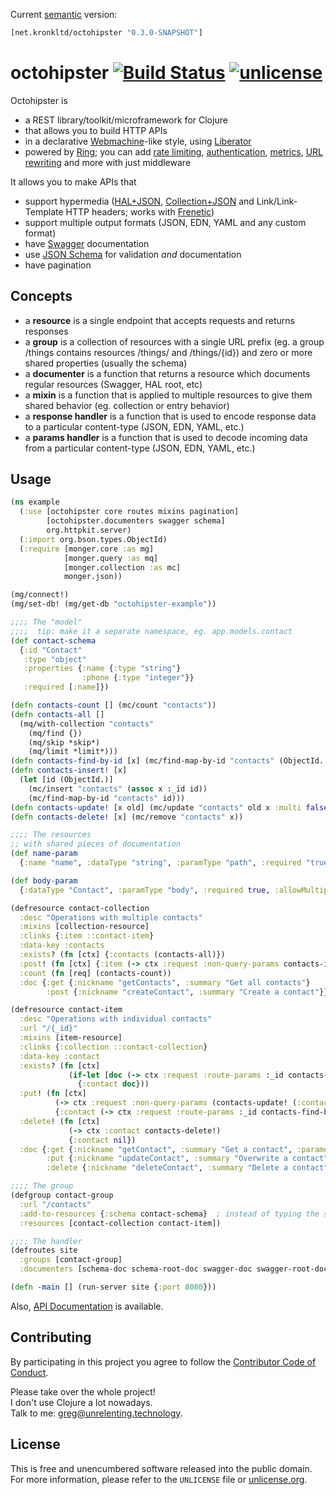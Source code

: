 Current [semantic](http://semver.org/) version:

```clojure
[net.kronkltd/octohipster "0.3.0-SNAPSHOT"]
```

# octohipster [![Build Status](https://travis-ci.org/myfreeweb/octohipster.png?branch=master)](https://travis-ci.org/myfreeweb/octohipster) [![unlicense](https://img.shields.io/badge/un-license-green.svg?style=flat)](http://unlicense.org)

Octohipster is

- a REST library/toolkit/microframework for Clojure
- that allows you to build HTTP APIs
- in a declarative [Webmachine](https://github.com/basho/webmachine/wiki/Overview)-like style, using [Liberator](https://github.com/clojure-liberator/liberator)
- powered by [Ring](https://github.com/ring-clojure/ring); you can add [rate limiting](https://github.com/myfreeweb/ring-ratelimit), [authentication](https://github.com/cemerick/friend), [metrics](http://metrics-clojure.readthedocs.org/en/latest/ring.html), [URL rewriting](https://github.com/ebaxt/ring-rewrite) and more with just middleware

It allows you to make APIs that

- support hypermedia ([HAL+JSON](http://stateless.co/hal_specification.html), [Collection+JSON](http://amundsen.com/media-types/collection/) and Link/Link-Template HTTP headers; works with [Frenetic](http://dlindahl.github.com/frenetic/))
- support multiple output formats (JSON, EDN, YAML and any custom format)
- have [Swagger](https://github.com/wordnik/swagger-core/wiki) documentation 
- use [JSON Schema](http://json-schema.org) for validation *and* documentation
- have pagination

## Concepts

- a **resource** is a single endpoint that accepts requests and returns responses
- a **group** is a collection of resources with a single URL prefix (eg. a group /things contains resources /things/ and /things/{id}) and zero or more shared properties (usually the schema)
- a **documenter** is a function that returns a resource which documents regular resources (Swagger, HAL root, etc)
- a **mixin** is a function that is applied to multiple resources to give them shared behavior (eg. collection or entry behavior)
- a **response handler** is a function that is used to encode response data to a particular content-type (JSON, EDN, YAML, etc.)
- a **params handler** is a function that is used to decode incoming data from a particular content-type (JSON, EDN, YAML, etc.)

## Usage

```clojure
(ns example
  (:use [octohipster core routes mixins pagination]
        [octohipster.documenters swagger schema]
        org.httpkit.server)
  (:import org.bson.types.ObjectId)
  (:require [monger.core :as mg]
            [monger.query :as mq]
            [monger.collection :as mc]
            monger.json))

(mg/connect!)
(mg/set-db! (mg/get-db "octohipster-example"))

;;;; The "model"
;;;;  tip: make it a separate namespace, eg. app.models.contact
(def contact-schema
  {:id "Contact"
   :type "object"
   :properties {:name {:type "string"}
                :phone {:type "integer"}}
   :required [:name]})

(defn contacts-count [] (mc/count "contacts"))
(defn contacts-all []
  (mq/with-collection "contacts"
    (mq/find {})
    (mq/skip *skip*)
    (mq/limit *limit*)))
(defn contacts-find-by-id [x] (mc/find-map-by-id "contacts" (ObjectId. x)))
(defn contacts-insert! [x]
  (let [id (ObjectId.)]
    (mc/insert "contacts" (assoc x :_id id))
    (mc/find-map-by-id "contacts" id)))
(defn contacts-update! [x old] (mc/update "contacts" old x :multi false))
(defn contacts-delete! [x] (mc/remove "contacts" x))

;;;; The resources
;; with shared pieces of documentation
(def name-param
  {:name "name", :dataType "string", :paramType "path", :required "true", :description "The name of the contact", :allowMultiple false})

(def body-param
  {:dataType "Contact", :paramType "body", :required true, :allowMultiple false})

(defresource contact-collection
  :desc "Operations with multiple contacts"
  :mixins [collection-resource]
  :clinks {:item ::contact-item}
  :data-key :contacts
  :exists? (fn [ctx] {:contacts (contacts-all)})
  :post! (fn [ctx] {:item (-> ctx :request :non-query-params contacts-insert!)})
  :count (fn [req] (contacts-count))
  :doc {:get {:nickname "getContacts", :summary "Get all contacts"}
        :post {:nickname "createContact", :summary "Create a contact"}})

(defresource contact-item
  :desc "Operations with individual contacts"
  :url "/{_id}"
  :mixins [item-resource]
  :clinks {:collection ::contact-collection}
  :data-key :contact
  :exists? (fn [ctx]
             (if-let [doc (-> ctx :request :route-params :_id contacts-find-by-id)]
               {:contact doc}))
  :put! (fn [ctx]
          (-> ctx :request :non-query-params (contacts-update! (:contact ctx)))
          {:contact (-> ctx :request :route-params :_id contacts-find-by-id)})
  :delete! (fn [ctx]
             (-> ctx :contact contacts-delete!)
             {:contact nil})
  :doc {:get {:nickname "getContact", :summary "Get a contact", :parameters [name-param]}
        :put {:nickname "updateContact", :summary "Overwrite a contact", :parameters [name-param body-param]}
        :delete {:nickname "deleteContact", :summary "Delete a contact", :parameters [name-param]}})

;;;; The group
(defgroup contact-group
  :url "/contacts"
  :add-to-resources {:schema contact-schema}  ; instead of typing the same for all resources in the group
  :resources [contact-collection contact-item])

;;;; The handler
(defroutes site
  :groups [contact-group]
  :documenters [schema-doc schema-root-doc swagger-doc swagger-root-doc])

(defn -main [] (run-server site {:port 8080}))
```

Also, [API Documentation](http://myfreeweb.github.com/octohipster) is available.

## Contributing

By participating in this project you agree to follow the [Contributor Code of Conduct](http://contributor-covenant.org/version/1/1/0/).

Please take over the whole project!  
I don't use Clojure a lot nowadays.  
Talk to me: <greg@unrelenting.technology>.

## License

This is free and unencumbered software released into the public domain.  
For more information, please refer to the `UNLICENSE` file or [unlicense.org](http://unlicense.org).
